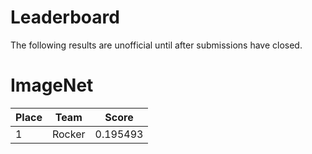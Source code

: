 # Leaderboard
The following results are unofficial until after submissions have closed.

# ImageNet 

| Place | Team   | Score    |
|-------|--------|----------|
| 1     | Rocker | 0.195493 |